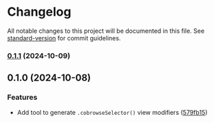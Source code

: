 # Changelog

All notable changes to this project will be documented in this file. See [standard-version](https://github.com/conventional-changelog/standard-version) for commit guidelines.

### [0.1.1](#) (2024-10-09)

## 0.1.0 (2024-10-08)


### Features

* Add tool to generate `.cobrowseSelector()` view modifiers ([579fb15](#))
